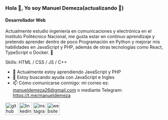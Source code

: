 ### Hola 👋, Yo soy Manuel Demeza(actualizando 🔨)
#### Desarrollador Web
Actualmente estudio ingeniería en comunicaciones y electrónica en el Instituto Politécnico Nacional, me gusta estar en continuo aprendizaje y pretendo aprender dentro de poco Programación en Python y mejorar mis habilidades en JavaScript y PHP, además de otras tecnologías como React, TypeScript o Docker. 🚀

Skills: HTML / CSS / JS / C++

- 🌱 Actualmente estoy aprendiendo JavaScript y PHP 
- 🤔 Estoy buscando ayuda con JavaScript e Ingles 
- 📫 Cómo comunicarse conmigo: mi correo es: manueldemeza26@gmail.com o mediante Telegram: https://t.me/manueldemeza 


[<img src='https://cdn.jsdelivr.net/npm/simple-icons@3.0.1/icons/github.svg' alt='github' height='40'>](https://github.com/manueldemeza)  [<img src='https://cdn.jsdelivr.net/npm/simple-icons@3.0.1/icons/linkedin.svg' alt='linkedin' height='40'>](https://www.linkedin.com/in/manueldemezadmz/)  [<img src='https://cdn.jsdelivr.net/npm/simple-icons@3.0.1/icons/instagram.svg' alt='instagram' height='40'>](https://www.instagram.com/demezamx/)  [<img src='https://cdn.jsdelivr.net/npm/simple-icons@3.0.1/icons/icloud.svg' alt='website' height='40'>](https://www.demeza.com.mx/)  

